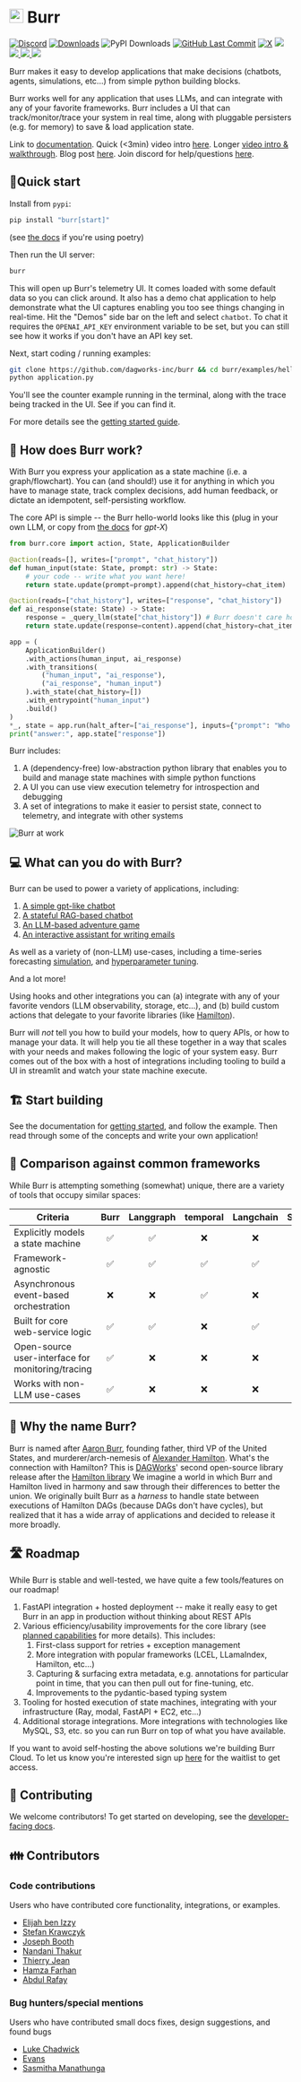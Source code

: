 # <img src="https://github.com/user-attachments/assets/2ab9b499-7ca2-4ae9-af72-ccc775f30b4e" width=25 height=25/> Burr

<div>

[![Discord](https://img.shields.io/badge/Join-Burr_Discord-7289DA?logo=discord)](https://discord.gg/6Zy2DwP4f3)
[![Downloads](https://static.pepy.tech/badge/burr/month)](https://pepy.tech/project/burr)
![PyPI Downloads](https://static.pepy.tech/badge/burr)
[![GitHub Last Commit](https://img.shields.io/github/last-commit/dagworks-inc/burr)](https://github.com/dagworks-inc/burr/pulse)
[![X](https://img.shields.io/badge/follow-%40burr_framework-1DA1F2?logo=x&style=social)](https://twitter.com/burr_framework)
<a href="https://app.commanddash.io/agent/github_DAGWorks-Inc_burr"><img src="https://img.shields.io/badge/AI-Code%20Agent-EB9FDA"></a>
<a target="_blank" href="https://linkedin.com/showcase/dagster" style="background:none">
  <img src="https://img.shields.io/badge/DAGWorks-Follow-purple.svg?logo=linkedin" />
</a>
<a href="https://twitter.com/burr_framework" target="_blank">
  <img src="https://img.shields.io/badge/burr_framework-Follow-purple.svg?logo=X"/>
</a>
<a href="https://twitter.com/dagworks" target="_blank">
  <img src="https://img.shields.io/badge/DAGWorks-Follow-purple.svg?logo=X"/>
</a>

</div>

Burr makes it easy to develop applications that make decisions (chatbots, agents, simulations, etc...) from simple python building blocks.

Burr works well for any application that uses LLMs, and can integrate with any of your favorite frameworks. Burr includes a UI that can track/monitor/trace your system in real time, along with
pluggable persisters (e.g. for memory) to save & load application state.

Link to [documentation](https://burr.dagworks.io/). Quick (<3min) video intro [here](https://www.loom.com/share/a10f163428b942fea55db1a84b1140d8?sid=1512863b-f533-4a42-a2f3-95b13deb07c9).
Longer [video intro & walkthrough](https://www.youtube.com/watch?v=rEZ4oDN0GdU). Blog post [here](https://blog.dagworks.io/p/burr-develop-stateful-ai-applications). Join discord for help/questions [here](https://discord.gg/6Zy2DwP4f3).

## 🏃Quick start

Install from `pypi`:

```bash
pip install "burr[start]"
```

(see [the docs](https://burr.dagworks.io/getting_started/install/) if you're using poetry)

Then run the UI server:

```bash
burr
```

This will open up Burr's telemetry UI. It comes loaded with some default data so you can click around.
It also has a demo chat application to help demonstrate what the UI captures enabling you too see things changing in
real-time. Hit the "Demos" side bar on the left and select `chatbot`. To chat it requires the `OPENAI_API_KEY`
environment variable to be set, but you can still see how it works if you don't have an API key set.

Next, start coding / running examples:

```bash
git clone https://github.com/dagworks-inc/burr && cd burr/examples/hello-world-counter
python application.py
```

You'll see the counter example running in the terminal, along with the trace being tracked in the UI.
See if you can find it.

For more details see the [getting started guide](https://burr.dagworks.io/getting_started/simple-example/).

## 🔩 How does Burr work?

With Burr you express your application as a state machine (i.e. a graph/flowchart).
You can (and should!) use it for anything in which you have to manage state, track complex decisions, add human feedback, or dictate an idempotent, self-persisting workflow.

The core API is simple -- the Burr hello-world looks like this (plug in your own LLM, or copy from [the docs](https://burr.dagworks.io/getting_started/simple-example/#build-a-simple-chatbot>) for _gpt-X_)

```python
from burr.core import action, State, ApplicationBuilder

@action(reads=[], writes=["prompt", "chat_history"])
def human_input(state: State, prompt: str) -> State:
    # your code -- write what you want here!
    return state.update(prompt=prompt).append(chat_history=chat_item)

@action(reads=["chat_history"], writes=["response", "chat_history"])
def ai_response(state: State) -> State:
    response = _query_llm(state["chat_history"]) # Burr doesn't care how you use LLMs!
    return state.update(response=content).append(chat_history=chat_item)

app = (
    ApplicationBuilder()
    .with_actions(human_input, ai_response)
    .with_transitions(
        ("human_input", "ai_response"),
        ("ai_response", "human_input")
    ).with_state(chat_history=[])
    .with_entrypoint("human_input")
    .build()
)
*_, state = app.run(halt_after=["ai_response"], inputs={"prompt": "Who was Aaron Burr, sir?"})
print("answer:", app.state["response"])
```

Burr includes:

1. A (dependency-free) low-abstraction python library that enables you to build and manage state machines with simple python functions
2. A UI you can use view execution telemetry for introspection and debugging
3. A set of integrations to make it easier to persist state, connect to telemetry, and integrate with other systems

![Burr at work](https://github.com/DAGWorks-Inc/burr/blob/main/chatbot.gif)

## 💻️ What can you do with Burr?

Burr can be used to power a variety of applications, including:

1. [A simple gpt-like chatbot](https://github.com/dagworks-inc/burr/tree/main/examples/multi-modal-chatbot)
2. [A stateful RAG-based chatbot](https://github.com/dagworks-inc/burr/tree/main/examples/conversational-rag/simple_example)
3. [An LLM-based adventure game](https://github.com/DAGWorks-Inc/burr/tree/main/examples/llm-adventure-game)
4. [An interactive assistant for writing emails](https://github.com/DAGWorks-Inc/burr/tree/main/examples/email-assistant)

As well as a variety of (non-LLM) use-cases, including a time-series forecasting [simulation](https://github.com/DAGWorks-Inc/burr/tree/main/examples/simulation),
and [hyperparameter tuning](https://github.com/DAGWorks-Inc/burr/tree/main/examples/ml-training).

And a lot more!

Using hooks and other integrations you can (a) integrate with any of your favorite vendors (LLM observability, storage, etc...), and
(b) build custom actions that delegate to your favorite libraries (like [Hamilton](https://github.com/DAGWorks-Inc/hamilton)).

Burr will _not_ tell you how to build your models, how to query APIs, or how to manage your data. It will help you tie all these together
in a way that scales with your needs and makes following the logic of your system easy. Burr comes out of the box with a host of integrations
including tooling to build a UI in streamlit and watch your state machine execute.

## 🏗 Start building

See the documentation for [getting started](https://burr.dagworks.io/getting_started/simple-example), and follow the example.
Then read through some of the concepts and write your own application!

## 📃 Comparison against common frameworks

While Burr is attempting something (somewhat) unique, there are a variety of tools that occupy similar spaces:

| Criteria                                          | Burr | Langgraph | temporal | Langchain | Superagent | Hamilton |
| ------------------------------------------------- | :--: | :-------: | :------: | :-------: | :--------: | :------: |
| Explicitly models a state machine                 |  ✅  |    ✅     |    ❌    |    ❌     |     ❌     |    ❌    |
| Framework-agnostic                                |  ✅  |    ✅     |    ✅    |    ✅     |     ❌     |    ✅    |
| Asynchronous event-based orchestration            |  ❌  |    ❌     |    ✅    |    ❌     |     ❌     |    ❌    |
| Built for core web-service logic                  |  ✅  |    ✅     |    ❌    |    ✅     |     ✅     |    ✅    |
| Open-source user-interface for monitoring/tracing |  ✅  |    ❌     |    ❌    |    ❌     |     ❌     |    ✅    |
| Works with non-LLM use-cases                      |  ✅  |    ❌     |    ❌    |    ❌     |     ❌     |    ✅    |

## 🌯 Why the name Burr?

Burr is named after [Aaron Burr](https://en.wikipedia.org/wiki/Aaron_Burr), founding father, third VP of the United States, and murderer/arch-nemesis of [Alexander Hamilton](https://en.wikipedia.org/wiki/Alexander_Hamilton).
What's the connection with Hamilton? This is [DAGWorks](www.dagworks.io)' second open-source library release after the [Hamilton library](https://github.com/dagworks-inc/hamilton)
We imagine a world in which Burr and Hamilton lived in harmony and saw through their differences to better the union. We originally
built Burr as a _harness_ to handle state between executions of Hamilton DAGs (because DAGs don't have cycles),
but realized that it has a wide array of applications and decided to release it more broadly.

## 🛣 Roadmap

While Burr is stable and well-tested, we have quite a few tools/features on our roadmap!
1. FastAPI integration + hosted deployment -- make it really easy to get Burr in an app in production without thinking about REST APIs
2. Various efficiency/usability improvements for the core library (see [planned capabilities](https://burr.dagworks.io/concepts/planned-capabilities/) for more details). This includes:
   1. First-class support for retries + exception management
   2. More integration with popular frameworks (LCEL, LLamaIndex, Hamilton, etc...)
   3. Capturing & surfacing extra metadata, e.g. annotations for particular point in time, that you can then pull out for fine-tuning, etc.
   4. Improvements to the pydantic-based typing system
3. Tooling for hosted execution of state machines, integrating with your infrastructure (Ray, modal, FastAPI + EC2, etc...)
4. Additional storage integrations. More integrations with technologies like MySQL, S3, etc. so you can run Burr on top of what you have available.

If you want to avoid self-hosting the above solutions we're building Burr Cloud. To let us know you're interested
sign up [here](https://forms.gle/w9u2QKcPrztApRedA) for the waitlist to get access.

## 🤲 Contributing

We welcome contributors! To get started on developing, see the [developer-facing docs](https://burr.dagworks.io/contributing).

## 👪 Contributors

### Code contributions

Users who have contributed core functionality, integrations, or examples.

- [Elijah ben Izzy](https://github.com/elijahbenizzy)
- [Stefan Krawczyk](https://github.com/skrawcz)
- [Joseph Booth](https://github.com/jombooth)
- [Nandani Thakur](https://github.com/NandaniThakur)
- [Thierry Jean](https://github.com/zilto)
- [Hamza Farhan](https://github.com/HamzaFarhan)
- [Abdul Rafay](https://github.com/proftorch)

### Bug hunters/special mentions

Users who have contributed small docs fixes, design suggestions, and found bugs

- [Luke Chadwick](https://github.com/vertis)
- [Evans](https://github.com/sudoevans)
- [Sasmitha Manathunga](https://github.com/mmz-001)
